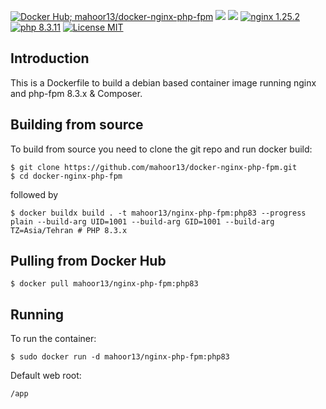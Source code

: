[![Docker Hub; mahoor13/docker-nginx-php-fpm](https://img.shields.io/badge/docker%20hub-mahoor13%2Fnginx--php--fpm-blue.svg?&logo=docker&style=for-the-badge)](https://hub.docker.com/r/mahoor13/docker-nginx-php-fpm/) [![](https://badges.weareopensource.me/docker/pulls/mahoor13/docker-nginx-php-fpm?style=for-the-badge)](https://hub.docker.com/r/mahoor13/docker-nginx-php-fpm/) [![](https://img.shields.io/docker/image-size/mahoor13/docker-nginx-php-fpm/latest?style=for-the-badge)](https://hub.docker.com/r/mahoor13/docker-nginx-php-fpm/) [![nginx 1.25.2](https://img.shields.io/badge/nginx-1.25.2-brightgreen.svg?&logo=nginx&logoColor=white&style=for-the-badge)](https://nginx.org/en/CHANGES) [![php 8.3.11](https://img.shields.io/badge/php--fpm-8.3.11-blue.svg?&logo=php&logoColor=white&style=for-the-badge)](https://secure.php.net/releases/8_3_11.php) [![License MIT](https://img.shields.io/badge/license-MIT-blue.svg?&style=for-the-badge)](https://github.com/mahoor13/docker-nginx-php-fpm/blob/master/LICENSE)

## Introduction

This is a Dockerfile to build a debian based container image running nginx and php-fpm 8.3.x & Composer.

## Building from source

To build from source you need to clone the git repo and run docker build:

```
$ git clone https://github.com/mahoor13/docker-nginx-php-fpm.git
$ cd docker-nginx-php-fpm
```

followed by

```
$ docker buildx build . -t mahoor13/nginx-php-fpm:php83 --progress plain --build-arg UID=1001 --build-arg GID=1001 --build-arg TZ=Asia/Tehran # PHP 8.3.x
```

## Pulling from Docker Hub

```
$ docker pull mahoor13/nginx-php-fpm:php83
```

## Running

To run the container:

```
$ sudo docker run -d mahoor13/nginx-php-fpm:php83
```

Default web root:

```
/app
```
